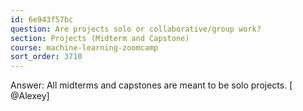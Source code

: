 ```yaml
---
id: 6e943f57bc
question: Are projects solo or collaborative/group work?
section: Projects (Midterm and Capstone)
course: machine-learning-zoomcamp
sort_order: 3710
---
```


Answer: All midterms and capstones are meant to be solo projects. [ @Alexey]

